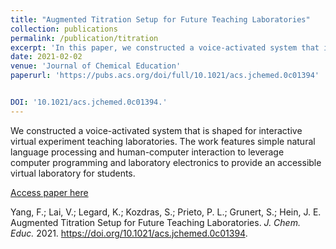 ```yaml
---
title: "Augmented Titration Setup for Future Teaching Laboratories"
collection: publications
permalink: /publication/titration
excerpt: 'In this paper, we constructed a voice-activated system that is shaped for interactive virtual experiment teaching laboratories. The work features simple natural language processing and human-computer interaction to leverage computer programming and laboratory electronics to provide an accessible virtual laboratory for students.'
date: 2021-02-02
venue: 'Journal of Chemical Education'
paperurl: 'https://pubs.acs.org/doi/full/10.1021/acs.jchemed.0c01394'


DOI: '10.1021/acs.jchemed.0c01394.'
---
```

We constructed a voice-activated system that is shaped for interactive virtual experiment teaching laboratories. The work features simple natural language processing and human-computer interaction to leverage computer programming and laboratory electronics to provide an accessible virtual laboratory for students.

[Access paper here](https://pubs.acs.org/doi/full/10.1021/acs.jchemed.0c01394)

Yang, F.; Lai, V.; Legard, K.; Kozdras, S.; Prieto, P. L.; Grunert, S.; Hein, J. E. Augmented Titration Setup for Future Teaching Laboratories. _J. Chem. Educ._ 2021. <https://doi.org/10.1021/acs.jchemed.0c01394>.
